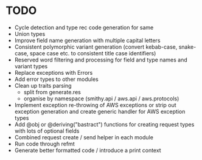 # TODO

* Cycle detection and type rec code generation for same
* Union types
* Improve field name generation with multiple capital letters
* Consistent polymorphic variant generation (convert kebab-case, snake-case, space case etc. to consistent title case identifiers)
* Reserved word filtering and processing for field and type names and variant types
* Replace exceptions with Errors
* Add error types to other modules
* Clean up traits parsing
  - split from generate.res
  - organise by namespace (smithy.api / aws.api / aws.protocols)
* Implement exception re-throwing of AWS exceptions or strip out exception generation and create generic handler for AWS exception types
* Add @obj or @deriving("bastract") functions for creating request types with lots of optional fields
* Combined request create / send helper in each module
* Run code through refmt
* Generate better formatted code / introduce a print context